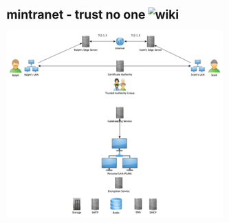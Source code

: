 # __mintranet - trust no one__ ![wiki](https://github.com/sailboat-anon/mintranet/wiki)

![graph](https://github.com/sailboat-anon/mintranet/blob/master/img/highest%20level.png)
